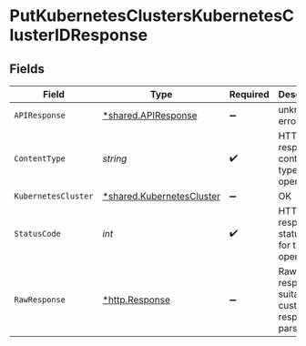 # PutKubernetesClustersKubernetesClusterIDResponse


## Fields

| Field                                                                 | Type                                                                  | Required                                                              | Description                                                           |
| --------------------------------------------------------------------- | --------------------------------------------------------------------- | --------------------------------------------------------------------- | --------------------------------------------------------------------- |
| `APIResponse`                                                         | [*shared.APIResponse](../../models/shared/apiresponse.md)             | :heavy_minus_sign:                                                    | unknown error                                                         |
| `ContentType`                                                         | *string*                                                              | :heavy_check_mark:                                                    | HTTP response content type for this operation                         |
| `KubernetesCluster`                                                   | [*shared.KubernetesCluster](../../models/shared/kubernetescluster.md) | :heavy_minus_sign:                                                    | OK                                                                    |
| `StatusCode`                                                          | *int*                                                                 | :heavy_check_mark:                                                    | HTTP response status code for this operation                          |
| `RawResponse`                                                         | [*http.Response](https://pkg.go.dev/net/http#Response)                | :heavy_minus_sign:                                                    | Raw HTTP response; suitable for custom response parsing               |